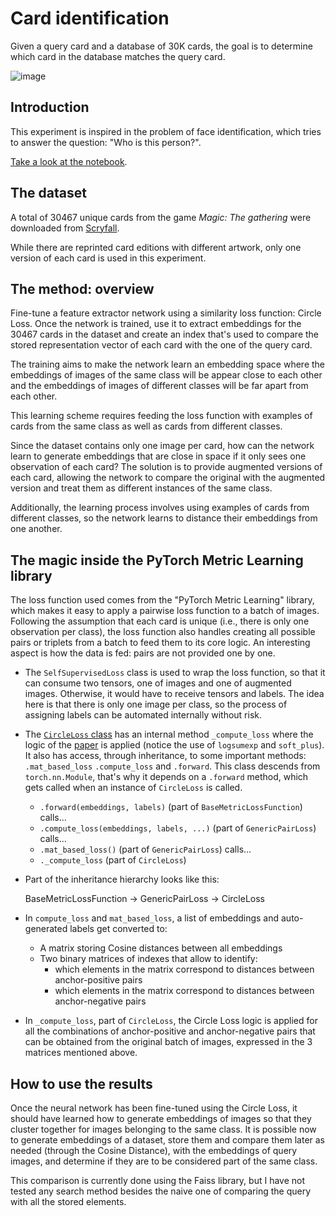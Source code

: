 # Card identification

Given a query card and a database of 30K cards, the goal is to determine which card in the database matches the query card.

![image](https://github.com/user-attachments/assets/f7821999-0585-45d2-888e-9f032496e599)


## Introduction

This experiment is inspired in the problem of face identification, which tries to answer the question: "Who is this person?".

[Take a look at the notebook](siamese_pt/Siamese_pytorch.ipynb).

## The dataset

A total of 30467 unique cards from the game *Magic: The gathering* were downloaded from [Scryfall](https://scryfall.com/docs/api/bulk-data).

While there are reprinted card editions with different artwork, only one version of each card is used in this experiment.

## The method: overview

Fine-tune a feature extractor network using a similarity loss function: Circle Loss. Once the network is trained, use it to extract embeddings for the 30467 cards in the dataset and create an index that's used to compare the stored representation vector of each card with the one of the query card.

The training aims to make the network learn an embedding space where the embeddings of images of the same class will be appear close to each other and the embeddings of images of different classes will be far apart from each other.

This learning scheme requires feeding the loss function with examples of cards from the same class as well as cards from different classes.

Since the dataset contains only one image per card, how can the network learn to generate embeddings that are close in space if it only sees one observation of each card? The solution is to provide augmented versions of each card, allowing the network to compare the original with the augmented version and treat them as different instances of the same class.

Additionally, the learning process involves using examples of cards from different classes, so the network learns to distance their embeddings from one another.

## The magic inside the PyTorch Metric Learning library

The loss function used comes from the "PyTorch Metric Learning" library, which makes it easy to apply a pairwise loss function to a batch of images. Following the assumption that each card is unique (i.e., there is only one observation per class), the loss function also handles creating all possible pairs or triplets from a batch to feed them to its core logic. An interesting aspect is how the data is fed: pairs are not provided one by one.

- The `SelfSupervisedLoss` class is used to wrap the loss function, so that it can consume two tensors, one of images and one of augmented images. Otherwise, it would have to receive tensors and labels. The idea here is that there is only one image per class, so the process of assigning labels can be automated internally without risk.

- The [`CircleLoss` class](https://github.com/KevinMusgrave/pytorch-metric-learning/blob/28d5acce05f61b0d0c15acbe423a7ba387efcb4d/src/pytorch_metric_learning/losses/circle_loss.py#L10) has an internal method `_compute_loss` where the logic of the [paper](https://arxiv.org/pdf/2002.10857) is applied (notice the use of `logsumexp` and `soft_plus`). It also has access, through inheritance, to some important methods: `.mat_based_loss` `.compute_loss` and `.forward`. This class descends from `torch.nn.Module`, that's why it depends on a `.forward` method, which gets called when an instance of `CircleLoss` is called.

    - `.forward(embeddings, labels)` (part of `BaseMetricLossFunction`) calls...
    - `.compute_loss(embeddings, labels, ...)` (part of `GenericPairLoss`) calls...
    - `.mat_based_loss()` (part of `GenericPairLoss`) calls...
    - `._compute_loss` (part of `CircleLoss`)

- Part of the inheritance hierarchy looks like this:

    BaseMetricLossFunction -> GenericPairLoss -> CircleLoss

- In `compute_loss` and `mat_based_loss`, a list of embeddings and auto-generated labels get converted to:
    - A matrix storing Cosine distances between all embeddings
    - Two binary matrices of indexes that allow to identify:
        - which elements in the matrix correspond to distances between anchor-positive pairs
        - which elements in the matrix correspond to distances between anchor-negative pairs
- In `_compute_loss`, part of `CircleLoss`, the Circle Loss logic is applied for all the combinations of anchor-positive and anchor-negative pairs that can be obtained from the original batch of images, expressed in the 3 matrices mentioned above.


## How to use the results

Once the neural network has been fine-tuned using the Circle Loss, it should have learned how to generate embeddings of images so that they cluster together for images belonging to the same class. It is possible now to generate embeddings of a dataset, store them and compare them later as needed (through the Cosine Distance), with the embeddings of query images, and determine if they are to be considered part of the same class.

This comparison is currently done using the Faiss library, but I have not tested any search method besides the naive one of comparing the query with all the stored elements.
